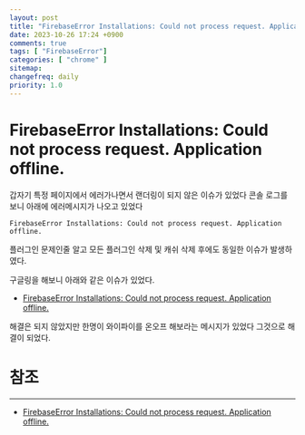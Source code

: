 ```yaml
---
layout: post
title: "FirebaseError Installations: Could not process request. Application offline."
date: 2023-10-26 17:24 +0900
comments: true
tags: [ "FirebaseError"]
categories: [ "chrome" ]
sitemap:
changefreq: daily
priority: 1.0
---
```


# FirebaseError Installations: Could not process request. Application offline.

갑자기 특정 페이지에서 에러가나면서 랜더링이 되지 않은 이슈가 있었다 콘솔 로그를 보니 아래에 에러메시지가 나오고 있었다

````shell
FirebaseError Installations: Could not process request. Application offline.
````

플러그인 문제인줄 알고 모든 플러그인 삭제 및 캐쉬 삭제 후에도 동일한 이슈가 발생하였다.

구글링을 해보니 아래와 같은 이슈가 있었다.

* [FirebaseError Installations: Could not process request. Application offline.](https://github.com/firebase/firebase-js-sdk/issues/4922)

해결은 되지 않았지만 한명이 와이파이를 온오프 해보라는 메시지가 있었다 그것으로 해결이 되었다.

# 참조
-----

* [FirebaseError Installations: Could not process request. Application offline.](https://github.com/firebase/firebase-js-sdk/issues/4922)
